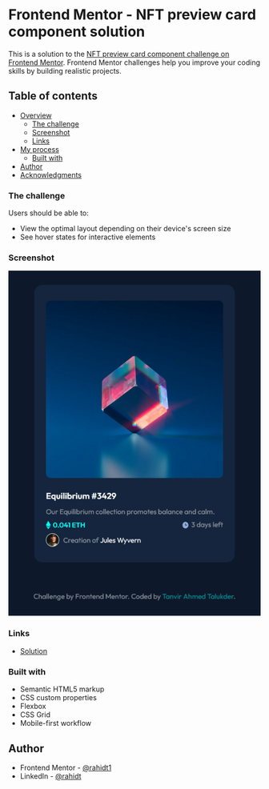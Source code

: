 # Frontend Mentor - NFT preview card component solution

This is a solution to the [NFT preview card component challenge on Frontend Mentor](https://www.frontendmentor.io/challenges/nft-preview-card-component-SbdUL_w0U). Frontend Mentor challenges help you improve your coding skills by building realistic projects.

## Table of contents

- [Overview](#overview)
  - [The challenge](#the-challenge)
  - [Screenshot](#screenshot)
  - [Links](#links)
- [My process](#my-process)
  - [Built with](#built-with)
- [Author](#author)
- [Acknowledgments](#acknowledgments)

### The challenge

Users should be able to:

- View the optimal layout depending on their device's screen size
- See hover states for interactive elements

### Screenshot

![My Solution](./solution.png)

### Links

- [Solution](https://nft-card-five.vercel.app)

### Built with

- Semantic HTML5 markup
- CSS custom properties
- Flexbox
- CSS Grid
- Mobile-first workflow

## Author

- Frontend Mentor - [@rahidt1](https://www.frontendmentor.io/profile/rahidt1)
- LinkedIn - [@rahidt](https://www.linkedin.com/in/rahidt/)
